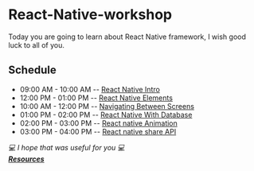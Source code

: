 # React-Native-workshop

Today you are going to learn about React Native framework, I wish good luck to all of you.

## Schedule

- 09:00 AM - 10:00 AM -- [React Native Intro](./React-native.md)
- 12:00 PM - 01:00 PM -- [React Native Elements](./RN-Elements.md)
- 10:00 AM - 12:00 PM -- [Navigating Between Screens](./ReactNavigation.md)
- 01:00 PM - 02:00 PM -- [React Native With Database](./RN-connect-Database.md)
- 02:00 PM - 03:00 PM -- [React native Animation](./React-Native-Animation.md)
- 03:00 PM - 04:00 PM -- [React native share API](Recat-Native-Share.md)

_:computer: I hope that was useful for you :computer:_
<br>
**_[Resources](./resources.md)_**
